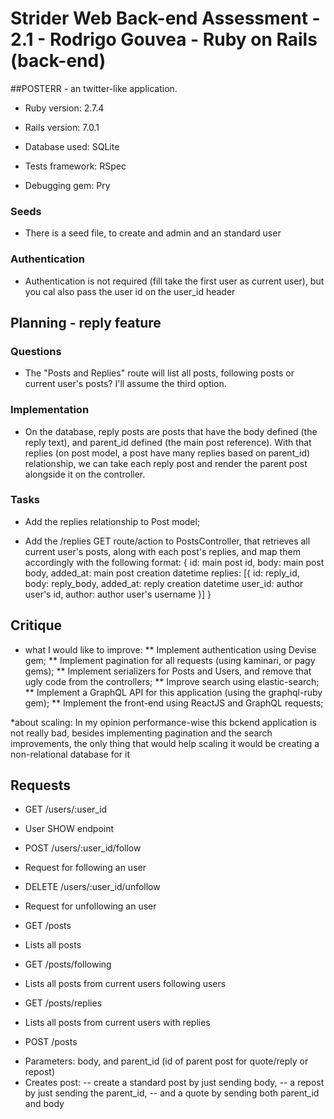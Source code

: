 # Strider Web Back-end Assessment - 2.1 - Rodrigo Gouvea - Ruby on Rails (back-end)

##POSTERR - an twitter-like application.

* Ruby version: 2.7.4

* Rails version: 7.0.1

* Database used: SQLite

* Tests framework: RSpec

* Debugging gem: Pry

### Seeds

* There is a seed file, to create and admin and an standard user

### Authentication

* Authentication is not required (fill take the first user as current user), but you cal also pass the user id on the user_id header

## Planning - reply feature

### Questions
* The "Posts and Replies" route will list all posts, following posts or current user's posts? I'll assume the third option.

### Implementation
* On the database, reply posts are posts that have the body defined (the reply text), and parent_id defined (the main post reference). With that replies (on post model, a post have many replies based on parent_id) relationship, we can take each reply post and render the parent post alongside it on the controller.

### Tasks

* Add the replies relationship to Post model;

* Add the /replies GET route/action to PostsController, that retrieves all current user's posts, along with each post's replies, and map them accordingly with the following format:
  {
    id: main post id,
    body: main post body,
    added_at: main post creation datetime
    replies: [{
      id: reply_id,
      body: reply_body,
      added_at: reply creation datetime
      user_id: author user's id,
      author: author user's username
    }] 
  }

## Critique

* what I would like to improve:
** Implement authentication using Devise gem;
** Implement pagination for all requests (using kaminari, or pagy gems);
** Implement serializers for Posts and Users, and remove that ugly code from the controllers;
** Improve search using elastic-search;
** Implement a GraphQL API for this application (using the graphql-ruby gem);
** Implement the front-end using ReactJS and GraphQL requests;

*about scaling:
  In my opinion performance-wise this bckend application is not really bad, 
  besides implementing pagination and the search improvements, 
  the only thing that would help scaling it would be creating a non-relational database for it

## Requests

* GET /users/:user_id
- User SHOW endpoint

* POST /users/:user_id/follow
- Request for following an user

* DELETE /users/:user_id/unfollow
- Request for unfollowing an user

* GET /posts
- Lists all posts

* GET /posts/following
- Lists all posts from current users following users

* GET /posts/replies
- Lists all posts from current users with replies

* POST /posts
- Parameters: body, and parent_id (id of parent post for quote/reply or repost)
- Creates post:
-- create a standard post by just sending body,
-- a repost by just sending the parent_id,
-- and a quote by sending both parent_id and body
